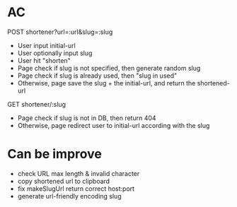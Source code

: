 # AC

POST shortener?url=:url&slug=:slug
- User input initial-url
- User optionally input slug
- User hit "shorten"
- Page check if slug is not specified, then generate random slug
- Page check if slug is already used, then "slug in used"
- Otherwise, page save the slug + the initial-url, and return the shortened-url

GET shortener/:slug
- Page check if slug is not in DB, then return 404
- Otherwise, page redirect user to initial-url according with the slug

# Can be improve
- check URL max length & invalid character
- copy shortened url to clipboard
- fix makeSlugUrl return correct host:port 
- generate url-friendly encoding slug